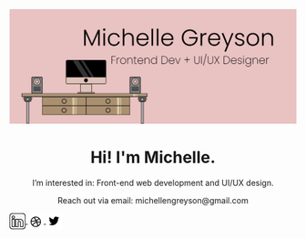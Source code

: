 ![image](https://github.com/michellengreyson/michellengreyson/blob/main/banner-img.png?raw=true)


<h1 align="center">Hi! I'm Michelle.</h1>
<p align="center">I’m interested in: Front-end web development and UI/UX design.</p>
<p align="center">Reach out via email: michellengreyson@gmail.com</p>

<a href="https://www.linkedin.com/in/michellengreyson/">
  <img align="center" src="https://github.com/michellengreyson/michellengreyson/blob/main/linkedin.png?raw=true" />
</a>
<a href="https://dribbble.com/michellengreyson">
  <img align="center" src="https://github.com/michellengreyson/michellengreyson/blob/main/dribbble.png?raw=true" />
</a>
<a href="https://twitter.com/GreysonMichelle">
  <img align="center" src="https://github.com/michellengreyson/michellengreyson/blob/main/twitter.png?raw=true" />
</a>




<!---
michellengreyson/michellengreyson is a ✨ special ✨ repository because its `README.md` (this file) appears on your GitHub profile.
You can click the Preview link to take a look at your changes.
--->
